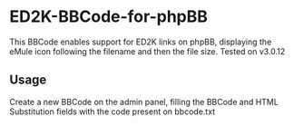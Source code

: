 # ED2K-BBCode-for-phpBB

This BBCode enables support for ED2K links on phpBB, displaying the eMule icon following the filename and then the file size. Tested on v3.0.12

## Usage
Create a new BBCode on the admin panel, filling the BBCode and HTML Substitution fields with the code present on bbcode.txt
